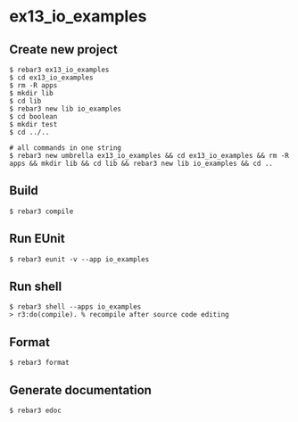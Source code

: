 ex13_io_examples
=====

Create new project
----	
	$ rebar3 ex13_io_examples
	$ cd ex13_io_examples
	$ rm -R apps
	$ mkdir lib
	$ cd lib
	$ rebar3 new lib io_examples
	$ cd boolean
	$ mkdir test
	$ cd ../..
	
	# all commands in one string
	$ rebar3 new umbrella ex13_io_examples && cd ex13_io_examples && rm -R apps && mkdir lib && cd lib && rebar3 new lib io_examples && cd ..

Build
-----
	$ rebar3 compile

Run EUnit
-----
	$ rebar3 eunit -v --app io_examples

Run shell
-----

	$ rebar3 shell --apps io_examples
	> r3:do(compile). % recompile after source code editing 
	
Format
-----
	$ rebar3 format

Generate documentation
-----
	$ rebar3 edoc
